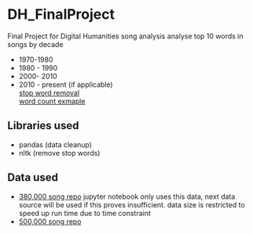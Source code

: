 # DH_FinalProject
Final Project for Digital Humanities
song analysis
analyse top 10 words in songs by decade
- 1970-1980
- 1980 - 1990
- 2000- 2010
- 2010 - present (if applicable) <br/>
[stop word removal](http://onlinetutorials.today/nlp/how-to-remove-punctuation-in-python-nltk/) <br/>
[word count exmaple](https://medium.com/@manivannan_data/word-count-using-nlp-python-da7725166d2a)

## Libraries used
- pandas (data cleanup)
- nltk (remove stop words) 

## Data used
- [380,000 song repo](https://www.kaggle.com/gyani95/380000-lyrics-from-metrolyrics#lyrics.csv)
jupyter notebook only uses this data, next data source will be used if this proves insufficient. 
data size is restricted to speed up run time due to time constraint
- [500,000 song repo](https://www.kaggle.com/mousehead/songlyrics) 
